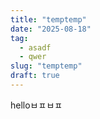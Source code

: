 ```yaml
---
title: "temptemp"
date: "2025-08-18"
tag:
  - asadf
  - qwer
slug: "temptemp"
draft: true
---
```


helloㅂㅍㅂㅍ
